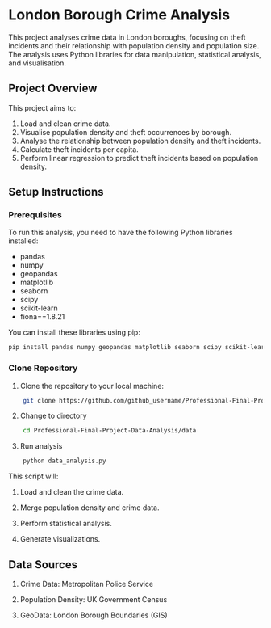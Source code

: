 # London Borough Crime Analysis

This project analyses crime data in London boroughs, focusing on theft incidents and their relationship with population density and population size. The analysis uses Python libraries for data manipulation, statistical analysis, and visualisation.

## Project Overview

This project aims to:
1. Load and clean crime data.
2. Visualise population density and theft occurrences by borough.
3. Analyse the relationship between population density and theft incidents.
4. Calculate theft incidents per capita.
5. Perform linear regression to predict theft incidents based on population density.

## Setup Instructions

### Prerequisites
To run this analysis, you need to have the following Python libraries installed:

- pandas
- numpy
- geopandas
- matplotlib
- seaborn
- scipy
- scikit-learn 
- fiona==1.8.21

You can install these libraries using pip:
```sh
pip install pandas numpy geopandas matplotlib seaborn scipy scikit-learn
```
### Clone Repository

1. Clone the repository to your local machine:
```sh
    git clone https://github.com/github_username/Professional-Final-Project-Data-Analysis.git
```

2. Change to directory
```sh
    cd Professional-Final-Project-Data-Analysis/data
```
 
3. Run analysis 
```sh
    python data_analysis.py
 ```

This script will:

1. Load and clean the crime data.

2. Merge population density and crime data.

3. Perform statistical analysis.

3. Generate visualizations.

## Data Sources
1. Crime Data: Metropolitan Police Service

2. Population Density: UK Government Census

3. GeoData: London Borough Boundaries (GIS)

